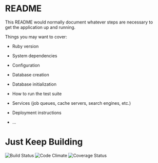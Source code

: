 # README

This README would normally document whatever steps are necessary to get the
application up and running.

Things you may want to cover:

* Ruby version

* System dependencies

* Configuration

* Database creation

* Database initialization

* How to run the test suite

* Services (job queues, cache servers, search engines, etc.)

* Deployment instructions

* ...
# Just Keep Building
![Build Status](https://codeship.com/projects/just_keep_building/status?branch=master)
![Code Climate](https://codeclimate.com/github/Cyril-Jay/just_keep_building.png)
![Coverage Status](https://coveralls.io/repos/Cyril-Jay/just_keep_building/badge.png)
